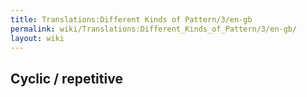 ```yaml
---
title: Translations:Different Kinds of Pattern/3/en-gb
permalink: wiki/Translations:Different_Kinds_of_Pattern/3/en-gb/
layout: wiki
---
```


## Cyclic / repetitive
